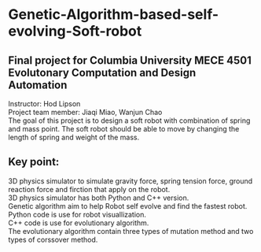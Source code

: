 # Genetic-Algorithm-based-self-evolving-Soft-robot
## Final project for Columbia University MECE 4501 Evolutonary Computation and Design Automation
Instructor: Hod Lipson\
Project team member: Jiaqi Miao, Wanjun Chao\
The goal of this project is to design a soft robot with combination of spring and mass point.
The soft robot should be able to move by changing the length of spring and weight of the mass.
## Key point:
3D physics simulator to simulate gravity force, spring tension force, ground reaction force and firction that apply on the robot.\
3D physics simulator has both Python and C++ version.\
Genetic algorithm aim to help Robot self evolve and find the fastest robot.\
Python code is use for robot visuallization.\
C++ code is use for evolutionary algorithm. \
The evolutionary algorithm contain three types of mutation method and two types of corssover method.
